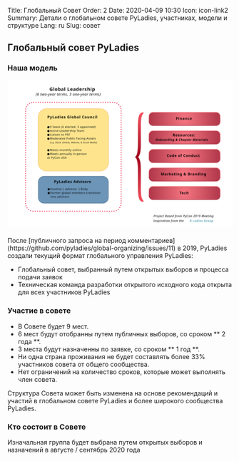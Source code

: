 Title: Глобальный Совет
Order: 2
Date: 2020-04-09 10:30
Icon: icon-link2
Summary: Детали о глобальном совете PyLadies, участниках, модели и структуре 
Lang: ru
Slug: совет

## Глобальный совет PyLadies

### Наша модель

<div class="float-center container">
  <img src="/images/council/council-structure-II.svg"
     alt="PyLadies governance structure" width="900px" />
</div>

<br>
После [публичного запроса на период комментариев](https://github.com/pyladies/global-organizing/issues/11) в 2019, PyLadies создали текущий формат глобального управления PyLadies:

- Глобальный совет, выбранный путем открытых выборов и процесса подачи заявок 
- Техническая команда разработки открытого исходного кода открыта для всех участников PyLadies 

### Участие в совете

- В Совете будет 9 мест.
- 6 мест будут отобранны путем публичных выборов, со сроком ** 2 года **.
- 3 места будут назначенны по заявке, со сроком ** 1 год **.
- Ни одна страна проживания не будет составлять более 33% участников совета от общего сообщества.
- Нет ограничений на количество сроков, которые может выполнять член совета.

Структура Совета может быть изменена на основе рекомендаций и участий в глобальном совете PyLadies и более широкого сообщества PyLadies.

### Кто состоит в Совете

Изначальная группа будет выбрана путем открытых выборов и назначений в августе / сентябрь 2020 года
